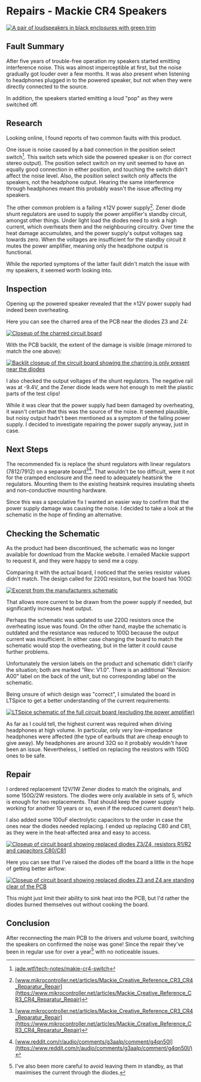 # Repairs - Mackie CR4 Speakers

[![A pair of loudspeakers in black enclosures with green trim](Images/External.jpg "Mackie CR4 Speakers")](Images/External.jpg)


## Fault Summary

After five years of trouble-free operation my speakers started emitting interference noise.
This was almost imperceptible at first, but the noise gradually got louder over a few months. It was also
present when listening to headphones plugged in to the powered speaker, but not when they were directly
connected to the source.

In addition, the speakers started emitting a loud "pop" as they were switched off.


## Research

Looking online, I found reports of two common faults with this product.

One issue is noise caused by a bad connection in the position select switch[^1]. This switch sets which side the powered
speaker is on (for correct stereo output). The position select switch on my unit seemed to have an equally good connection
in either position, and touching the switch didn't affect the noise level. Also, the position select switch
only affects the speakers, not the headphone output. Hearing the same interference through headphones meant this probably
wasn't the issue affecting my speakers.

The other common problem is a failing ±12V power supply[^2]. Zener diode shunt regulators are used to supply the power
amplifier's standby circuit, amongst other things. Under light load the diodes need to sink a high current, which overheats
them and the neighbouring circuitry. Over time the heat damage accumulates, and the power supply's output voltages sag towards
zero. When the voltages are insufficient for the standby circuit it mutes the power amplifier, meaning only the headphone output
is functional.

While the reported symptoms of the latter fault didn't match the issue with my speakers, it seemed worth looking into.


## Inspection

Opening up the powered speaker revealed that the ±12V power supply had indeed been overheating.

Here you can see the charred area of the PCB near the diodes Z3 and Z4:

[![Closeup of the charred circuit board](Images/BeforeFront.jpg "PCB before repair (front)")](Images/BeforeFront.jpg)

With the PCB backlit, the extent of the damage is visible (image mirrored to match the one above):

[![Backlit closeup of the circuit board showing the charring is only present near the diodes](Images/BeforeBack.jpg "PCB before repair (back)")](Images/BeforeBack.jpg)

I also checked the output voltages of the shunt regulators. The negative rail was at -9.4V, and the Zener diode leads
were hot enough to melt the plastic parts of the test clips!

While it was clear that the power supply had been damaged by overheating, it wasn't certain that this was the source
of the noise. It seemed plausible, but noisy output hadn't been mentioned as a symptom of the failing power supply. I
decided to investigate repairing the power supply anyway, just in case.


## Next Steps

The recommended fix is replace the shunt regulators with linear regulators (7812/7912) on a separate board[^2][^3].
That wouldn't be too difficult, were it not for the cramped enclosure and the need to adequately heatsink the
regulators. Mounting them to the existing heatsink requires insulating sheets and non-conductive mounting hardware.

Since this was a speculative fix I wanted an easier way to confirm that the power supply damage was causing the
noise. I decided to take a look at the schematic in the hope of finding an alternative.


## Checking the Schematic

As the product had been discontinued, the schematic was no longer available for download from the Mackie website.
I emailed Mackie support to request it, and they were happy to send me a copy.

Comparing it with the actual board, I noticed that the series resistor values didn't match. The design called for
220Ω resistors, but the board has 100Ω:

[![Excerpt from the manufacturers schematic](Images/SchematicExcerpt.png "Schematic excerpt")](Images/SchematicExcerpt.png)

That allows more current to be drawn from the power supply if needed, but significantly increases heat output.

Perhaps the schematic was updated to use 220Ω resistors once the overheating issue was found. On the other 
hand, maybe the schematic is outdated and the resistance was reduced to 100Ω because the output current was 
insufficient. In either case changing the board to match the schematic would stop the overheating, but
in the latter it could cause further problems.

Unfortunately the version labels on the product and schematic didn't clarify the situation; both are
marked "Rev: V1.0". There is an additional "Revision: A00" label on the back of the unit, but no
corresponding label on the schematic.

Being unsure of which design was "correct", I simulated the board in LTSpice to get a better understanding of
the current requirements:

[![LTSpice schematic of the full circuit board (excluding the power amplifier)](Images/SpiceSchematic.png "LTSpice schematic")](Images/SpiceSchematic.png)

As far as I could tell, the highest current was required when driving headphones at high volume. In particular,
only very low-impedance headphones were affected (the type of earbuds that are cheap enough to give away). My
headphones are around 32Ω so it probably wouldn't have been an issue. Nevertheless, I settled on replacing the
resistors with 150Ω ones to be safe.


## Repair

I ordered replacement 12V/1W Zener diodes to match the originals, and some 150Ω/2W resistors. The diodes were only
available in sets of 5, which is enough for two replacements. That should keep the power supply working for
another 10 years or so, even if the reduced current doesn't help.

I also added some 100uF electrolytic capacitors to the order in case the ones near the diodes needed replacing. 
I ended up replacing C80 and C81, as they were in the heat-affected area and easy to access.

[![Closeup of circuit board showing replaced diodes Z3/Z4, resistors R1/R2 and capacitors C80/C81](Images/AfterFront.jpg "PCB after repair (front)")](Images/AfterFront.jpg)

Here you can see that I've raised the diodes off the board a little in the hope of getting better airflow:

[![Closeup of circuit board showing replaced diodes Z3 and Z4 are standing clear of the PCB](Images/AfterSide.jpg "PCB after repair (side)")](Images/AfterSide.jpg)

This might just limit their ability to sink heat into the PCB, but I'd rather the diodes burned themselves out without 
cooking the board.

## Conclusion

After reconnecting the main PCB to the drivers and volume board, switching the speakers on confirmed the noise was gone!
Since the repair they've been in regular use for over a year[^4] with no noticeable issues.


[^1]: [jade.wtf/tech-notes/makie-cr4-switch](https://jade.wtf/tech-notes/makie-cr4-switch/)
[^2]: [www.mikrocontroller.net/articles/Mackie_Creative_Reference_CR3_CR4_Reparatur_Repair](https://www.mikrocontroller.net/articles/Mackie_Creative_Reference_CR3_CR4_Reparatur_Repair)
[^3]: [www.reddit.com/r/audio/comments/g3aalp/comment/g4qn50l](https://www.reddit.com/r/audio/comments/g3aalp/comment/g4qn50l/)
[^4]: I've also been more careful to avoid leaving them in standby, as that maximises the current through the diodes. 
